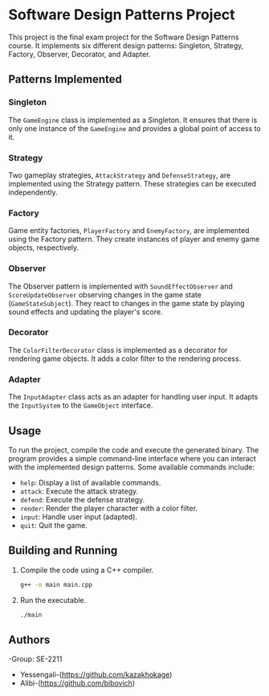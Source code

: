 # Software Design Patterns Project

This project is the final exam project for the Software Design Patterns course. It implements six different design patterns: Singleton, Strategy, Factory, Observer, Decorator, and Adapter.

## Patterns Implemented

### Singleton
The `GameEngine` class is implemented as a Singleton. It ensures that there is only one instance of the `GameEngine` and provides a global point of access to it.

### Strategy
Two gameplay strategies, `AttackStrategy` and `DefenseStrategy`, are implemented using the Strategy pattern. These strategies can be executed independently.

### Factory
Game entity factories, `PlayerFactory` and `EnemyFactory`, are implemented using the Factory pattern. They create instances of player and enemy game objects, respectively.

### Observer
The Observer pattern is implemented with `SoundEffectObserver` and `ScoreUpdateObserver` observing changes in the game state (`GameStateSubject`). They react to changes in the game state by playing sound effects and updating the player's score.

### Decorator
The `ColorFilterDecorator` class is implemented as a decorator for rendering game objects. It adds a color filter to the rendering process.

### Adapter
The `InputAdapter` class acts as an adapter for handling user input. It adapts the `InputSystem` to the `GameObject` interface.

## Usage

To run the project, compile the code and execute the generated binary. The program provides a simple command-line interface where you can interact with the implemented design patterns. Some available commands include:
- `help`: Display a list of available commands.
- `attack`: Execute the attack strategy.
- `defend`: Execute the defense strategy.
- `render`: Render the player character with a color filter.
- `input`: Handle user input (adapted).
- `quit`: Quit the game.

## Building and Running
1. Compile the code using a C++ compiler.
   ```bash
   g++ -o main main.cpp
2. Run the executable.
   ```bash
   ./main

## Authors
-Group: SE-2211
- Yessengali-(https://github.com/kazakhokage)
- Alibi-(https://github.com/bibovich)




